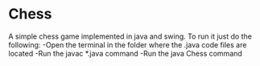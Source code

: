 # Chess
A simple chess game implemented in java and swing.
To run it just do the following:
-Open the terminal in the folder where the .java code files are located
-Run the javac *.java command
-Run the java Chess command
